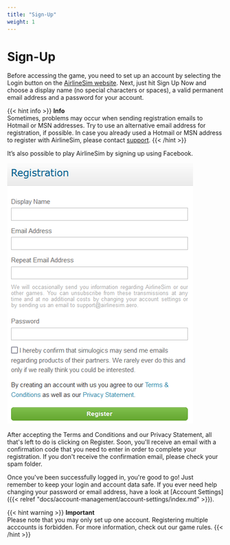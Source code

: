```yaml
---
title: "Sign-Up"
weight: 1
---
```


# Sign-Up

Before accessing the game, you need to set up an account by selecting the Login button on the [AirlineSim website](https://www.airlinesim.aero/en/). Next, just hit Sign Up Now and choose a display name (no special characters or spaces), a valid permanent email address and a password for your account.

{{< hint info >}}
**Info**  
Sometimes, problems may occur when sending registration emails to Hotmail or MSN addresses. Try to use an alternative email address for registration, if possible. In case you already used a Hotmail or MSN address to register with AirlineSim, please contact [support](https://www.airlinesim.aero/blog/pages/support/).
{{< /hint >}}

It’s also possible to play AirlineSim by signing up using Facebook.

![Account Registration Page](register_01.png "Account Registration Page")

After accepting the Terms and Conditions and our Privacy Statement, all that's left to do is clicking on Register. Soon, you'll receive an email with a confirmation code that you need to enter in order to complete your registration. If you don't receive the confirmation email, please check your spam folder. 

Once you've been successfully logged in, you're good to go! Just remember to keep your login and account data safe. If you ever need help changing your password or email address, have a look at [Account Settings]({{< relref "docs/account-management/account-settings/index.md" >}}).

{{< hint warning >}}
**Important**  
Please note that you may only set up one account. Registering multiple acccounts is forbidden. For more information, check out our game rules.
{{< /hint >}}
